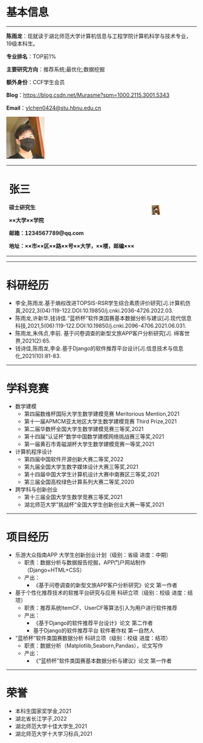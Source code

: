 # 基本信息

------

**陈雨龙**：现就读于湖北师范大学计算机信息与工程学院计算机科学与技术专业，19级本科生。

**专业排名**：TOP前1%

**主要研究方向**：推荐系统;最优化;数据挖掘

**额外身份**：CCF学生会员

**Blog**：https://blog.csdn.net/Murasme?spm=1000.2115.3001.5343

**Email**：ylchen0424@stu.hbnu.edu.cn

<img src="/QQ图片20220321192428.jpg" width="20%">

<table border="0">
  <tr>
    <td width="75%">
      <h1>张三</h1>
      <p><b>硕士研究生</b></p>
      <p><b>××大学××学院</b></p>
      <p><b>邮箱：1234567789@qq.com</b></p>
      <p><b>地址：××市××区××路××号××大学，××楼，邮编×××</b></p>
    </td>
    <td width="25%">
      <img src="/QQ图片20220321192428.jpg" width="20%">      
    </td>
  </tr>
</table>

------

# 科研经历

- 李全,陈雨龙.基于熵权改进TOPSIS-RSR学生综合素质评价研究[J].计算机仿真,2022,3(04):119-122.DOI:10.19850/j.cnki.2036-4726.2022.03.
- 陈雨龙,许新华,钱诗佳.“蓝桥杯”软件类国赛基本数据分析与建议[J].现代信息科技,2021,5(06):119-122.DOI:10.19850/j.cnki.2096-4706.2021.06.031.
- 陈雨龙,朱伟贞,李前. 基于问卷调查的新型文旅APP客户分析研究[J]. 缔客世界,2021(2):65.
- 钱诗佳,陈雨龙,李全.基于Django的软件推荐平台设计[J].信息技术与信息化,2021(10):81-83.

------

# 学科竞赛

- 数学建模
  - 第四届数维杯国际大学生数学建模竞赛 Meritorious Mention,2021
  - 第十一届APMCM亚太地区大学生数学建模竞赛 Third Prize,2021
  - 第二届华数杯全国大学生数学建模竞赛三等奖,2021
  - 第十四届“认证杯”数学中国数学建模网络挑战赛三等奖,2021
  - 第一届黄石市青磁湖杯大学生数学建模竞赛一等奖,2021
- 计算机程序设计
  - 第四届中国软件开源创新大赛二等奖,2022
  - 第九届全国大学生数字媒体设计大赛三等奖,2021
  - 第十四届中国大学生计算机设计大赛中南赛区三等奖,2021
  - 第三届全国高校绿色计算系列大赛二等奖,2020
- 跨学科与创新创业
  - 第十三届全国大学生数学竞赛三等奖,2021
  - 湖北师范大学”挑战杯“全国大学生创新创业大赛一等奖,2021

------

# 项目经历

- 乐游大众指南APP 大学生创新创业计划（级别：省级  进度：中期）
  - 职责：数据分析与数据报告挖掘，APP门户网站制作（Django+HTML+CSS）
  - 产出：
    - 《基于问卷调查的新型文旅APP客户分析研究》论文 第一作者
- 基于个性化推荐技术的软推平台研究与应用 科研立项（级别：校级  进度：结项）
  - 职责：推荐系统ItemCF、UserCF等算法引入为用户进行软件推荐
  - 产出：
    - 《基于Django的软件推荐平台设计》论文 第二作者
    - 基于Django的软件推荐平台 软件著作权 第一自然人
- “蓝桥杯”软件类国赛数据分析 科研立项（级别：校级 进度：结项）
  - 职责：数据分析（Matplotlib,Seaborn,Pandas），论文写作
  - 产出：
    - 《“蓝桥杯”软件类国赛基本数据分析与建议》论文 第一作者

------

# 荣誉

- 本科生国家奖学金,2021
- 湖北省长江学子,2022
- 湖北师范大学十佳大学生,2021
- 湖北师范大学十大学习标兵,2021

